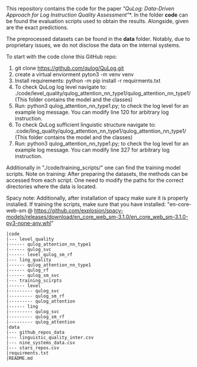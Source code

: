 This repository contains the code for the paper **"QuLog: Data-Driven Approach for Log Instruction Quality Assessment*"**. 
In the folder **code** can be found the evaluation scripts used to obtain the results. Alongside, given are the exact predictions.

The preprocessed datasets can be found in the **data** folder. 
Notably, due to proprietary issues, we do not disclose the data on the internal systems. 

To start with the code clone this GitHub repo: 

1) git clone https://github.com/qulog/QuLog.git
2) create a virtual enviorment pyton3 -m venv venv
3) Install requirements: python -m pip install -r requirments.txt
4) To check QuLog log level navigate to: ./code/level_quality/qulog_attention_nn_type1/qulog_attention_nn_type1/ (This folder contains the model
and the classes)
6) Run: python3 qulog_attention_nn_type1.py; to check the log level for an example log message. You can modify line 120 for arbitrary log instruction. 
7) To check QuLog sufficient linguistic structure navigate to: .code/ling_quality/qulog_attention_nn_type1/qulog_attention_nn_type1/ (This folder contains the model
and the classes)
8) Run: python3 qulog_attention_nn_type1.py; to check the log level for an example log message. You can modify line 327 for arbitrary log instruction.

Additionally in "./code/training_scripts/" one can find the training model scripts. Note on training: After preparing the datasets, the methods can be accessed from each script. One need to modify the paths for the correct directories where the data is located. 

Spacy note: Additionally, after installation of spacy make sure it is properly installed. If training the scripts, make sure that you have installed:
"en-core-web-sm @ https://github.com/explosion/spacy-models/releases/download/en_core_web_sm-3.1.0/en_core_web_sm-3.1.0-py3-none-any.whl"


    |code 
    |--- level_quality
    |------ qulog_attention_nn_type1
    |------ qulog_svc
    |------ level_qulog_sm_rf
    |--- ling_quality
    |------ qulog_attention_nn_type1
    |------ qulog_rf
    |------ qulog_sm_svc
    |--- training_scirpts
    |------ level
    |--------- qulog_svc
    |--------- qulog_sm_rf
    |--------- qulog_attention
    |------ ling
    |--------- qulog_svc
    |--------- qulog_sm_rf
    |--------- qulog_attention
    |data 
    |--- github_repos_data
    |--- linguistic_quality_inter.csv
    |--- nine_systems_data.csv
    |--- stars_repos.csv
    |requirments.txt
    |README.md

